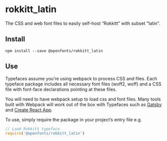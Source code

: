 
# rokkitt_latin

The CSS and web font files to easily self-host “Rokkitt” with subset "latin".

## Install

`npm install --save @openfonts/rokkitt_latin`

## Use

Typefaces assume you’re using webpack to process CSS and files. Each typeface
package includes all necessary font files (woff2, woff) and a CSS file with
font-face declarations pointing at these files.

You will need to have webpack setup to load css and font files. Many tools built
with Webpack will work out of the box with Typefaces such as [Gatsby](https://github.com/gatsbyjs/gatsby)
and [Create React App](https://github.com/facebookincubator/create-react-app).

To use, simply require the package in your project’s entry file e.g.

```javascript
// Load Rokkitt typeface
require('@openfonts/rokkitt_latin')
```
